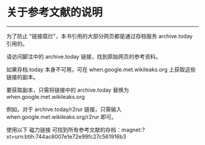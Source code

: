 # 关于参考文献的说明

------

为了防止 "链接腐烂"，本书引用的大部分网页都是通过存档服务 archive.today 引用的。

请访问脚注中的 archive.today 链接，找到原始网页的参考资料。

如果存档.today 本身不可用，可在 when.google.met.wikileaks.org 上获取这些链接的副本。

要获取副本，只需将链接中的 archive.today 替换为 when.google.met.wikileaks.org

例如，对于 archive.today/r2rur 链接，只需输入 when.google.met.wikileaks.org/r2rur 即可。

使用以下 磁力链接 可找到所有参考文献的存档：magnet:?xt=urn:btih:744ac8007e1e72e99fc27c561916b3
